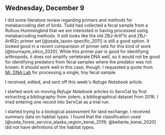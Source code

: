 
## Wednesday, December 9

I did some literature review regarding primers and methods for metabarcoding diet of birds. Todd had collected a fecal sample from a Rufous Hummingbird that we are interested in having processed using metabarcoding methods. It still looks like the old ZBJ-ArtF1c and ZBJ-ArtR2c primer set [@zeale_taxon-specific_2011] is still a good option. It looked good in a recent comparision of primer sets for this kind of work [@tournayre_silico_2020]. While this primer pair is good for identifying arthropods, it does not amplify vertebrate DNA well, so it would not be good for identifying predators from fecal samples where the predator was not known. It should work well in this case, though. I requested a quote from [Mr. DNA Lab](https://www.mrdnalab.com) for processing a single, tiny fecal sample.

I received, edited, and sent off this week's *Refuge Notebook* article.

I started work on moving *Refuge Notebook* articles to ServCat by first extracting a bibliography from zotero, a bibliographical dataset from 2016. I tried entering one record into ServCat as a trial run.

I started trying to a biological assessment for land exchange. I received summary data on habitat types. I found that the classification used [@usda_forest_service_alaska_region_kenai_2019; @bellante_kenai_2020] did not have definitions of the habitat types.
